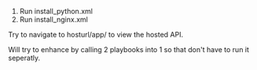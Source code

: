 1. Run install_python.xml
2. Run install_nginx.xml

Try to navigate to hosturl/app/ to view the hosted API.

Will try to enhance by calling 2 playbooks into 1 so that don't have to run it seperatly.
